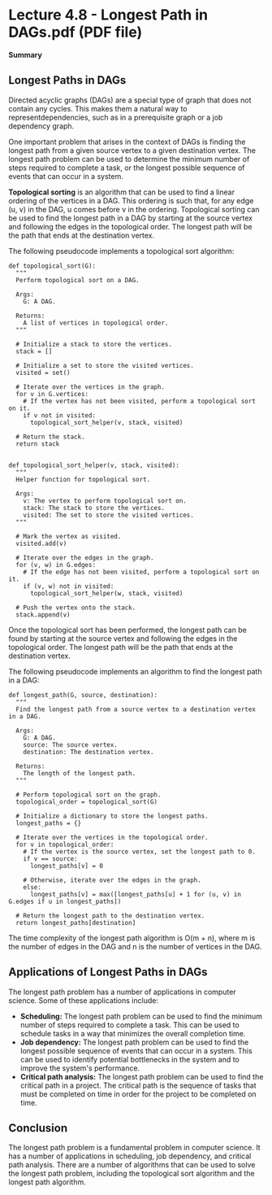 # Lecture 4.8 - Longest Path in DAGs.pdf (PDF file)
**Summary**
## Longest Paths in DAGs

Directed acyclic graphs (DAGs) are a special type of graph that does not contain any cycles. This makes them a natural way to representdependencies, such as in a prerequisite graph or a job dependency graph.

One important problem that arises in the context of DAGs is finding the longest path from a given source vertex to a given destination vertex. The longest path problem can be used to determine the minimum number of steps required to complete a task, or the longest possible sequence of events that can occur in a system.

**Topological sorting** is an algorithm that can be used to find a linear ordering of the vertices in a DAG. This ordering is such that, for any edge (u, v) in the DAG, u comes before v in the ordering. Topological sorting can be used to find the longest path in a DAG by starting at the source vertex and following the edges in the topological order. The longest path will be the path that ends at the destination vertex.

The following pseudocode implements a topological sort algorithm:

```
def topological_sort(G):
  """
  Perform topological sort on a DAG.

  Args:
    G: A DAG.

  Returns:
    A list of vertices in topological order.
  """

  # Initialize a stack to store the vertices.
  stack = []

  # Initialize a set to store the visited vertices.
  visited = set()

  # Iterate over the vertices in the graph.
  for v in G.vertices:
    # If the vertex has not been visited, perform a topological sort on it.
    if v not in visited:
      topological_sort_helper(v, stack, visited)

  # Return the stack.
  return stack


def topological_sort_helper(v, stack, visited):
  """
  Helper function for topological sort.

  Args:
    v: The vertex to perform topological sort on.
    stack: The stack to store the vertices.
    visited: The set to store the visited vertices.
  """

  # Mark the vertex as visited.
  visited.add(v)

  # Iterate over the edges in the graph.
  for (v, w) in G.edges:
    # If the edge has not been visited, perform a topological sort on it.
    if (v, w) not in visited:
      topological_sort_helper(w, stack, visited)

  # Push the vertex onto the stack.
  stack.append(v)
```

Once the topological sort has been performed, the longest path can be found by starting at the source vertex and following the edges in the topological order. The longest path will be the path that ends at the destination vertex.

The following pseudocode implements an algorithm to find the longest path in a DAG:

```
def longest_path(G, source, destination):
  """
  Find the longest path from a source vertex to a destination vertex in a DAG.

  Args:
    G: A DAG.
    source: The source vertex.
    destination: The destination vertex.

  Returns:
    The length of the longest path.
  """

  # Perform topological sort on the graph.
  topological_order = topological_sort(G)

  # Initialize a dictionary to store the longest paths.
  longest_paths = {}

  # Iterate over the vertices in the topological order.
  for v in topological_order:
    # If the vertex is the source vertex, set the longest path to 0.
    if v == source:
      longest_paths[v] = 0

    # Otherwise, iterate over the edges in the graph.
    else:
      longest_paths[v] = max([longest_paths[u] + 1 for (u, v) in G.edges if u in longest_paths])

  # Return the longest path to the destination vertex.
  return longest_paths[destination]
```

The time complexity of the longest path algorithm is O(m + n), where m is the number of edges in the DAG and n is the number of vertices in the DAG.

## Applications of Longest Paths in DAGs

The longest path problem has a number of applications in computer science. Some of these applications include:

* **Scheduling:** The longest path problem can be used to find the minimum number of steps required to complete a task. This can be used to schedule tasks in a way that minimizes the overall completion time.
* **Job dependency:** The longest path problem can be used to find the longest possible sequence of events that can occur in a system. This can be used to identify potential bottlenecks in the system and to improve the system's performance.
* **Critical path analysis:** The longest path problem can be used to find the critical path in a project. The critical path is the sequence of tasks that must be completed on time in order for the project to be completed on time.

## Conclusion

The longest path problem is a fundamental problem in computer science. It has a number of applications in scheduling, job dependency, and critical path analysis. There are a number of algorithms that can be used to solve the longest path problem, including the topological sort algorithm and the longest path algorithm.
